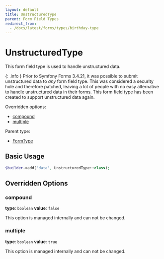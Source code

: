 ```yaml
---
layout: default
title: UnstructuredType
parent: Form Field Types
redirect_from:
  - /docs/latest/forms/types/birthday-type
---
```


# UnstructuredType

This form field type is used to handle unstructured data.

{: .info }
Prior to Symfony Forms 3.4.21, it was possible to submit unstructured data to *any* form field type.
This was considered a security hole and therefore patched, leaving a lot of people with no easy
alternative to handle unstructured data in their forms. This form field type has been created to
support unstructured data again.

Overridden options:

* [compound](#compound)
* [multiple](#multiple)

Parent type:

* [FormType](http://symfony.com/doc/7.1/reference/forms/types/form.html)

## Basic Usage

```php
$builder->add('data', UnstructuredType::class);
```

## Overridden Options

### compound

**type**: `boolean` **value**: `false`

This option is managed internally and can not be changed.

### multiple

**type**: `boolean` **value**: `true`

This option is managed internally and can not be changed.
